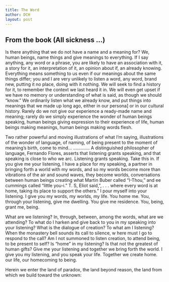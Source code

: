 ```yaml
---
title: The Word
author: DCH
layout: post
---
```

## From the book (All sickness ...)

Is there anything that we do not have a name and a meaning for? We, human beings, name things and give meanings to everything. If I say anything, any word or a phrase, you are likely to have an association with it, a story for it, an interpretation of it, an opinion about if, an already knowing. Everything means something to us even if our meanings about the same things differ; you and I are very unlikely to listen a word, any word, brand new, putting it no place, doing with it nothing. We will seek to find a history for it, to remember the context we last heard it in. We will even get upset if we have no memory or understanding of what is said, as though we should “know.” We ordinarily listen what we already know, and put things into meanings that we made up long ago, either in our persona] or in our cultural history. Rarely do we not give our experience a ready-made name and meaning; rarely do we simply experience the wonder of human beings speaking, human beings giving expression to their experience of life, human beings making meanings, human beings making words flesh.

Two rather powerful and moving illustrations of what I’m saying, illustrations of the wonder of language, of naming, of being present to the moment of meaning’s birth, come to mind… ………….
A distinguished philosopher of language, Fernando Flores, asserts that listening grants speaking, and that speaking is close to who we arc. Listening grants speaking. Take this in. If you give me your listening, I have a place for my speaking, a partner in bringing forth a world with my words, and so my words become more than vibrations of the air and sound waves, they become worlds, conversations between human beings creating what Martin Buber called “I-Thou,” and ee cummings called “little you-i.” T. S, Eliot said,”, . . . where every word is at home, taking its place to support the others.” I pour myself into your listening. I give you my words, my worlds, my life. You home me. You, through your listening, give me dwelling. You give me residence. You, being, grant me, being.

What are we listening? In, through, between, among the words, what are we attending? To what do I harken and give back to you in my speaking into your listening? What is the dialogue of creation? To what am I listening? When the monastery bell sounds its call to silence, w here must I go to respond to the call? Am I not summoned to listen creation, to attend being, to be present to self? Is “home” in my listening? Is that not the greatest of human gifts? Give me your listening and together we bring forth the world. I give you my listening, and you speak your life. Together we create home. our life, our homecoming to being.

Herein we enter the land of paradox, the land beyond reason, the land from which we build toward the unknown:
